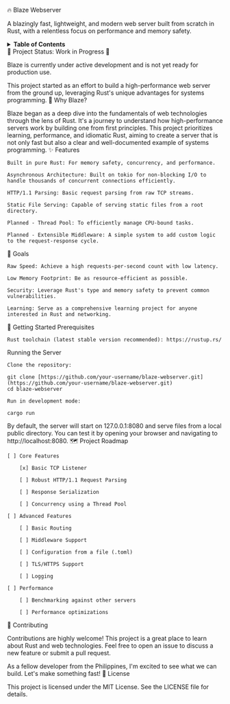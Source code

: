 🔥 Blaze Webserver

A blazingly fast, lightweight, and modern web server built from scratch in Rust, with a relentless focus on performance and memory safety.

<details>
<summary><strong>Table of Contents</strong></summary>
<ol>
<li><a href="#-project-status-work-in-progress-">Project Status</a></li>
<li><a href="#-why-blaze">Why Blaze?</a></li>
<li><a href="#-features">Features</a></li>
<li><a href="#-goals">Goals</a></li>
<li><a href="#-getting-started">Getting Started</a></li>
<li><a href="#-project-roadmap">Roadmap</a></li>
<li><a href="#-contributing">Contributing</a></li>
<li><a href="#-license">License</a></li>
</ol>
</details>
🚧 Project Status: Work in Progress 🚧

Blaze is currently under active development and is not yet ready for production use.

This project started as an effort to build a high-performance web server from the ground up, leveraging Rust's unique advantages for systems programming.
🤔 Why Blaze?

Blaze began as a deep dive into the fundamentals of web technologies through the lens of Rust. It's a journey to understand how high-performance servers work by building one from first principles. This project prioritizes learning, performance, and idiomatic Rust, aiming to create a server that is not only fast but also a clear and well-documented example of systems programming.
✨ Features

    Built in pure Rust: For memory safety, concurrency, and performance.

    Asynchronous Architecture: Built on tokio for non-blocking I/O to handle thousands of concurrent connections efficiently.

    HTTP/1.1 Parsing: Basic request parsing from raw TCP streams.

    Static File Serving: Capable of serving static files from a root directory.

    Planned - Thread Pool: To efficiently manage CPU-bound tasks.

    Planned - Extensible Middleware: A simple system to add custom logic to the request-response cycle.

🎯 Goals

    Raw Speed: Achieve a high requests-per-second count with low latency.

    Low Memory Footprint: Be as resource-efficient as possible.

    Security: Leverage Rust's type and memory safety to prevent common vulnerabilities.

    Learning: Serve as a comprehensive learning project for anyone interested in Rust and networking.

🚀 Getting Started
Prerequisites

    Rust toolchain (latest stable version recommended): https://rustup.rs/

Running the Server

    Clone the repository:

    git clone [https://github.com/your-username/blaze-webserver.git](https://github.com/your-username/blaze-webserver.git)
    cd blaze-webserver

    Run in development mode:

    cargo run

By default, the server will start on 127.0.0.1:8080 and serve files from a local public directory. You can test it by opening your browser and navigating to http://localhost:8080.
🗺️ Project Roadmap

    [ ] Core Features

        [x] Basic TCP Listener

        [ ] Robust HTTP/1.1 Request Parsing

        [ ] Response Serialization

        [ ] Concurrency using a Thread Pool

    [ ] Advanced Features

        [ ] Basic Routing

        [ ] Middleware Support

        [ ] Configuration from a file (.toml)

        [ ] TLS/HTTPS Support

        [ ] Logging

    [ ] Performance

        [ ] Benchmarking against other servers

        [ ] Performance optimizations

🤝 Contributing

Contributions are highly welcome! This project is a great place to learn about Rust and web technologies. Feel free to open an issue to discuss a new feature or submit a pull request.

As a fellow developer from the Philippines, I'm excited to see what we can build. Let's make something fast!
📜 License

This project is licensed under the MIT License. See the LICENSE file for details.
